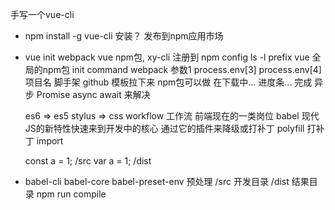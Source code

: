 手写一个vue-cli
- npm install -g vue-cli 安装？ 发布到npm应用市场
- vue init webpack
  vue npm包,
  xy-cli 注册到 npm config ls -l prefix
  vue 全局的npm包  init command
  webpack 参数1 process.env[3] process.env[4] 项目名
  脚手架
  github 模板拉下来 npm包可以做
  在下载中...
  进度条...
  完成
  异步 Promise  async  await 来解决

  es6 => es5
  stylus => css
  workflow 工作流 前端现在的一类岗位
   babel 现代JS的新特性快速来到开发中的核心
   通过它的插件来降级或打补丁
   polyfill 打补丁  import

   const a = 1;  /src
   var a = 1;  /dist
- babel-cli  babel-core
babel-preset-env 预处理
/src 开发目录
/dist 结果目录
npm run compile